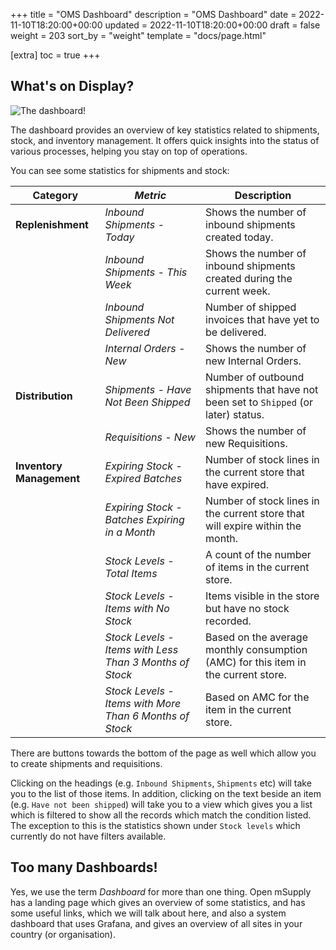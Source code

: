 +++
title = "OMS Dashboard"
description = "OMS Dashboard"
date = 2022-11-10T18:20:00+00:00
updated = 2022-11-10T18:20:00+00:00
draft = false
weight = 203
sort_by = "weight"
template = "docs/page.html"

[extra]
toc = true
+++

## What's on Display?

![The dashboard!](/docs/getting_started/images/dashboard.png)

The dashboard provides an overview of key statistics related to shipments, stock, and inventory management. It offers quick insights into the status of various processes, helping you stay on top of operations. 

You can see some statistics for shipments and stock:

| **Category**             | *Metric*                                      | **Description**                                                                                                           |
|--------------------------|-----------------------------------------------|---------------------------------------------------------------------------------------------------------------------------|
| **Replenishment**         | *Inbound Shipments - Today*                   | Shows the number of inbound shipments created today.                                                                       |
|                          | *Inbound Shipments - This Week*               | Shows the number of inbound shipments created during the current week.                                                     |
|                          | *Inbound Shipments Not Delivered*             | Number of shipped invoices that have yet to be delivered.                                                                  |
|                          | *Internal Orders - New*                       | Shows the number of new Internal Orders.                                                                                   |
| **Distribution**          | *Shipments - Have Not Been Shipped*           | Number of outbound shipments that have not been set to `Shipped` (or later) status.                                        |
|                          | *Requisitions - New*                          | Shows the number of new Requisitions.                                                                                      |
| **Inventory Management**  | *Expiring Stock - Expired Batches*            | Number of stock lines in the current store that have expired.                                                              |
|                          | *Expiring Stock - Batches Expiring in a Month*| Number of stock lines in the current store that will expire within the month.                                               |
|                          | *Stock Levels - Total Items*                  | A count of the number of items in the current store.                                                                       |
|                          | *Stock Levels - Items with No Stock*          | Items visible in the store but have no stock recorded.                                                                    |
|                          | *Stock Levels - Items with Less Than 3 Months of Stock* | Based on the average monthly consumption (AMC) for this item in the current store.                                       |
|                          | *Stock Levels - Items with More Than 6 Months of Stock* | Based on AMC for the item in the current store.                                                                            |


There are buttons towards the bottom of the page as well which allow you to create shipments and requisitions.

Clicking on the headings (e.g. `Inbound Shipments`, `Shipments` etc) will take you to the list of those items.
In addition, clicking on the text beside an item (e.g. `Have not been shipped`) will take you to a view which gives you a list which is filtered to show all the records which match the condition listed. The exception to this is the statistics shown under `Stock levels` which currently do not have filters available.

## Too many Dashboards!

Yes, we use the term _Dashboard_ for more than one thing.
Open mSupply has a landing page which gives an overview of some statistics, and has some useful links, which we will talk about here, and also a system dashboard that uses Grafana, and gives an overview of all sites in your country (or organisation).